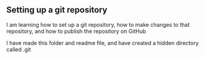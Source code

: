 ## Setting up a git repository

I am learning how to set up a git repository, how to make changes to that repository, and how to publish the repository on GitHub

I have made this folder and readme file, and have created a hidden directory called .git
